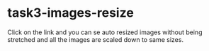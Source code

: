 # task3-images-resize
 
Click on the link and you can se auto resized images without being stretched and all the images are scaled down to same sizes.